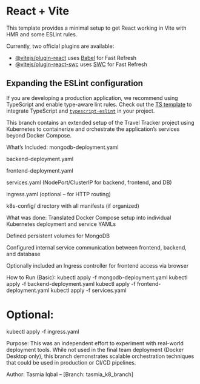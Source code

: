 # React + Vite

This template provides a minimal setup to get React working in Vite with HMR and some ESLint rules.

Currently, two official plugins are available:

- [@vitejs/plugin-react](https://github.com/vitejs/vite-plugin-react/blob/main/packages/plugin-react/README.md) uses [Babel](https://babeljs.io/) for Fast Refresh
- [@vitejs/plugin-react-swc](https://github.com/vitejs/vite-plugin-react-swc) uses [SWC](https://swc.rs/) for Fast Refresh

## Expanding the ESLint configuration

If you are developing a production application, we recommend using TypeScript and enable type-aware lint rules. Check out the [TS template](https://github.com/vitejs/vite/tree/main/packages/create-vite/template-react-ts) to integrate TypeScript and [`typescript-eslint`](https://typescript-eslint.io) in your project.

This branch contains an extended setup of the Travel Tracker project using Kubernetes to containerize and orchestrate the application’s services beyond Docker Compose.

What’s Included:
mongodb-deployment.yaml

backend-deployment.yaml

frontend-deployment.yaml

services.yaml (NodePort/ClusterIP for backend, frontend, and DB)

ingress.yaml (optional – for HTTP routing)

k8s-config/ directory with all manifests (if organized)

What was done:
Translated Docker Compose setup into individual Kubernetes deployment and service YAMLs

Defined persistent volumes for MongoDB

Configured internal service communication between frontend, backend, and database

Optionally included an Ingress controller for frontend access via browser

How to Run (Basic):
kubectl apply -f mongodb-deployment.yaml
kubectl apply -f backend-deployment.yaml
kubectl apply -f frontend-deployment.yaml
kubectl apply -f services.yaml

# Optional:
kubectl apply -f ingress.yaml

Purpose:
This was an independent effort to experiment with real-world deployment tools. While not used in the final team deployment (Docker Desktop only), this branch demonstrates scalable orchestration techniques that could be used in production or CI/CD pipelines.

Author:
Tasmia Iqbal – [Branch: tasmia_k8_branch]

